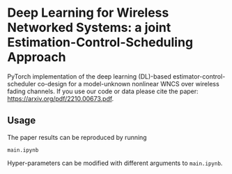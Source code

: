 # Deep Learning for Wireless Networked Systems: a joint Estimation-Control-Scheduling Approach
PyTorch implementation of the deep learning (DL)-based estimator-control-scheduler co-design for a model-unknown nonlinear WNCS over wireless fading channels.
If you use our code or data please cite the paper: https://arxiv.org/pdf/2210.00673.pdf.
## Usage
The paper results can be reproduced by running
```
main.ipynb
```
Hyper-parameters can be modified with different arguments to `main.ipynb`.

